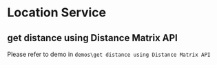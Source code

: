 # Location Service

## get distance using Distance Matrix API

Please refer to demo in `demos\get distance using Distance Matrix API`

